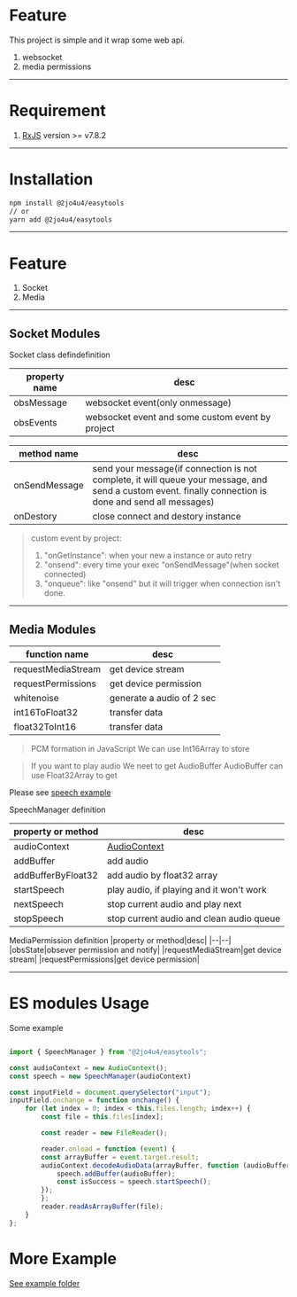 # Feature

This project is simple and it wrap some web api.

1. websocket
1. media permissions

---

# Requirement

1. [RxJS](https://rxjs.dev/) version >= v7.8.2

---

# Installation

```sh
npm install @2jo4u4/easytools
// or
yarn add @2jo4u4/easytools
```

---

# Feature

1. Socket
1. Media

----

## Socket Modules


Socket class defindefinition

|property name|desc|
|--|--|
|obsMessage|websocket event(only onmessage)|
|obsEvents|websocket event and some custom event by project|

|method name|desc|
|--|--|
|onSendMessage|send your message(if connection is not complete, it will queue your message, and send a custom event. finally connection is done and send all messages)|
|onDestory|close connect and destory instance|

> custom event by project:
> 1. "onGetInstance": when your new a instance or auto retry
> 1. "onsend": every time your exec "onSendMessage"(when socket connected)
> 1. "onqueue": like "onsend" but it will trigger when connection isn't done.

----

## Media Modules

|function name|desc|
|--|--|
|requestMediaStream|get device stream|
|requestPermissions|get device permission|
|whitenoise|generate a audio of 2 sec|
|int16ToFloat32|transfer data|
|float32ToInt16|transfer data|

> PCM formation in JavaScript
> We can use Int16Array to store

> If you want to play audio
> We neet to get AudioBuffer
> AudioBuffer can use Float32Array to get

Please see [speech example](./example/speechManager.html)

SpeechManager definition

|property or method|desc|
|--|--|
|audioContext|[AudioContext](https://developer.mozilla.org/en-US/docs/Web/API/AudioContext)|
|addBuffer|add audio|
|addBufferByFloat32|add audio by float32 array|
|startSpeech|play audio, if playing and it won't work|
|nextSpeech|stop current audio and play next|
|stopSpeech|stop current audio and clean audio queue|

MediaPermission definition
|property or method|desc|
|--|--|
|obsState|obsever permission and notify|
|requestMediaStream|get device stream|
|requestPermissions|get device permission|

---

# ES modules Usage

Some example

```js

import { SpeechManager } from "@2jo4u4/easytools";

const audioContext = new AudioContext();
const speech = new SpeechManager(audioContext)

const inputField = document.querySelector("input");
inputField.onchange = function onchange() {
    for (let index = 0; index < this.files.length; index++) {
        const file = this.files[index];

        const reader = new FileReader();

        reader.onload = function (event) {
        const arrayBuffer = event.target.result;
        audioContext.decodeAudioData(arrayBuffer, function (audioBuffer) {
            speech.addBuffer(audioBuffer);
            const isSuccess = speech.startSpeech();
        });
        };
        reader.readAsArrayBuffer(file);
    }
};

```

# More Example

[See example folder](./example/)